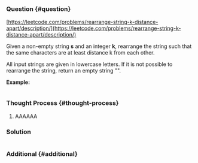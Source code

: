 ### Question {#question}

[https://leetcode.com/problems/rearrange-string-k-distance-apart/description/](https://leetcode.com/problems/rearrange-string-k-distance-apart/description/)

Given a non-empty string **s** and an integer **k**, rearrange the string such that the same characters are at least distance k from each other.

All input strings are given in lowercase letters. If it is not possible to rearrange the string, return an empty string "".

**Example:**

```

```

### Thought Process {#thought-process}

1. AAAAAA

### Solution

```java

```

### Additional {#additional}



